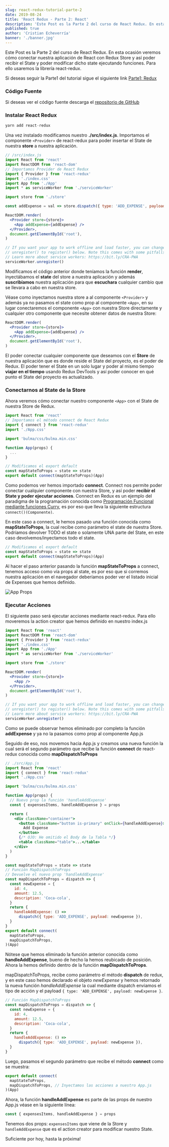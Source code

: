 ```yaml
---
slug: react-redux-tutorial-parte-2
date: 2019-08-24
title: 'React Redux - Parte 2: React'
description: 'Este Post es la Parte 2 del curso de React Redux. En esta ocasión veremos cómo conectar nuestra aplicación de React con Redux Store y así poder recibir el State y poder modificar dicho state ejecutando funciones. Para ello usaremos la librería react-redux.'
published: true
author: 'Cristian Echeverría'
banner: './banner.jpg'
---
```


Este Post es la Parte 2 del curso de React Redux. En esta ocasión veremos cómo conectar nuestra aplicación de React con Redux Store y así poder recibir el State y poder modificar dicho state ejecutando funciones. Para ello usaremos la librería react-redux.

Si deseas seguir la Parte1 del tutorial sigue el siguiente link [Parte1: Redux](https://cristianecheverria.com/react-redux-tutorial-parte-1)

### Código Fuente

Si deseas ver el código fuente descarga el [repositorio de GitHub](https://github.com/crisecheverria/react-redux-tutorial)

### Instalar React Redux

```js
yarn add react-redux
```

Una vez instalado modificamos nuestro **./src/index.js**. Importamos el componente `<Provider>` de react-redux para poder insertar el State de nuestra **store** a nuestra aplicación.

```jsx
// /src/index.js
import React from 'react'
import ReactDOM from 'react-dom'
// Importamos Provider de React Redux
import { Provider } from 'react-redux'
import './index.css'
import App from './App'
import * as serviceWorker from './serviceWorker'

import store from './store'

const addExpense = val => store.dispatch({ type: 'ADD_EXPENSE', payload: val })

ReactDOM.render(
  <Provider store={store}>
    <App addExpense={addExpense} />
  </Provider>,
  document.getElementById('root'),
)

// If you want your app to work offline and load faster, you can change
// unregister() to register() below. Note this comes with some pitfalls.
// Learn more about service workers: https://bit.ly/CRA-PWA
serviceWorker.unregister()
```

Modificamos el código anterior donde teníamos la función **render**, inyectábamos el **state** del store a nuestra aplicación y además **suscribíamos** nuestra aplicación para que **escuchara** cualquier cambio que se llevara a cabo en nuestra store.

Véase como inyectamos nuestra store a al componente `<Provider>` y además ya no pasamos el state como prop al componente `<App>`, en su lugar conectaremos el componente `<App>` con nuestra Store directamente y cualquier otro componente que necesite obtener datos de nuestra Store:

```jsx
ReactDOM.render(
  <Provider store={store}>
    <App addExpense={addExpense} />
  </Provider>,
  document.getElementById('root'),
)
```

El poder conectar cualquier componente que deseamos con el **Store** de nuestra aplicación que es donde reside el State del proyecto, es el poder de Redux. El poder tener el State en un solo lugar y poder al mismo tiempo **viajar en el tiempo** usando Redux DevTools y así poder conocer en qué punto el State del proyecto es actualizado.

### Conectarnos al State de la Store

Ahora veremos cómo conectar nuestro componente `<App>` con el State de nuestra Store de Redux.

```jsx
import React from 'react'
// Importamos el método connect de React Redux
import { connect } from 'react-redux'
import './App.css'

import 'bulma/css/bulma.min.css'

function App(props) {
  ...
}

// Modificamos el export default
const mapStateToProps = state => state
export default connect(mapStateToProps)(App)
```

Como podemos ver hemos importado **connect**. Connect nos permite poder conectar cualquier componente con nuestra Store, y así poder **recibir el State y poder ejecutar acciones**. Connect en Redux es un ejemplo del paradigma de la programación conocida como [Programación Funcional mediante funciones Curry](https://cristianecheverria.com/funciones-curry-programacion-funcional-javascript), es por eso que lleva la siguiente estructura `connect()(Componente)`.

En este caso a connect, le hemos pasado una función conocida como **mapStateToProps**, la cual recibe como parámetro el state de nuestra Store. Podríamos devolver TODO el state o solamente UNA parte del State, en este caso devolvemos/inyectamos todo el state.

```jsx
// Modificamos el export default
const mapStateToProps = state => state
export default connect(mapStateToProps)(App)
```

Al hacer el paso anterior pasando la función **mapStateToProps** a connect, tenemos acceso como vía props al state, es por eso que si corremos nuestra aplicación en el navegador deberíamos poder ver el listado inicial de Expenses que hemos definido.

![App Props](app-connect.png)

### Ejecutar Acciones

El siguiente paso será ejecutar acciones mediante react-redux. Para ello moveremos la action creator que hemos definido en nuestro index.js

```jsx
import React from 'react'
import ReactDOM from 'react-dom'
import { Provider } from 'react-redux'
import './index.css'
import App from './App'
import * as serviceWorker from './serviceWorker'

import store from './store'

ReactDOM.render(
  <Provider store={store}>
    <App />
  </Provider>,
  document.getElementById('root'),
)

// If you want your app to work offline and load faster, you can change
// unregister() to register() below. Note this comes with some pitfalls.
// Learn more about service workers: https://bit.ly/CRA-PWA
serviceWorker.unregister()
```

Como se puede observar hemos eliminado por completo la función **addExpense** y ya no la pasamos como prop al componente App.js

Seguido de eso, nos movemos hacia App.js y creamos una nueva función la cual será el segundo parámetro que recibe la función **connect** de react-redux conocida como **mapDispatchToProps**

```jsx
// ./src/App.js
import React from 'react'
import { connect } from 'react-redux'
import './App.css'

import 'bulma/css/bulma.min.css'

function App(props) {
  // Nuevo prop la función 'handleAddExpense'
  const { expensesItems, handleAddExpense } = props

  return (
    <div className="container">
      <button className="button is-primary" onClick={handleAddExpense}>
        Add Expense
      </button>
      {/* OJO: He omitido el Body de la Tabla */}
      <table className="table">...</table>
    </div>
  )
}

const mapStateToProps = state => state
// Función MapDispatchToProps
// Devuelve el nuevo prop 'handleAddExpense'
const mapDispatchToProps = dispatch => {
  const newExpense = {
    id: 4,
    amount: 12.5,
    description: 'Coca-cola',
  }
  return {
    handleAddExpense: () =>
      dispatch({ type: 'ADD_EXPENSE', payload: newExpense }),
  }
}
export default connect(
  mapStateToProps,
  mapDispatchToProps,
)(App)
```

Nótese que hemos eliminado la función anterior conocida como **handleAddExpense**, bueno de hecho la hemos reubicado de posición. Ahora la hemos definido dentro de la función **mapDispatchToProps**.

mapDispatchToProps, recibe como parámetro el método **dispatch** de redux, y en este caso hemos declarado el objeto _newExpense_ y hemos retornado la nueva función _handleAddExpense_ la cual mediante dispatch enviamos el tipo de acción y el payload `{ type: 'ADD_EXPENSE', payload: newExpense }`.

```jsx
// Función MapDispatchToProps
const mapDispatchToProps = dispatch => {
  const newExpense = {
    id: 4,
    amount: 12.5,
    description: 'Coca-cola',
  }
  return {
    handleAddExpense: () =>
      dispatch({ type: 'ADD_EXPENSE', payload: newExpense }),
  }
}
```

Luego, pasamos el segundo parámetro que recibe el método **connect** como se muestra:

```jsx
export default connect(
  mapStateToProps,
  mapDispatchToProps, // Inyectamos las acciones a nuestro App.js
)(App)
```

Ahora, la función **handleAddExpense** es parte de las props de nuestro App.js véase en la siguiente línea:

```jsx
const { expensesItems, handleAddExpense } = props
```

Tenemos dos props: `expensesItems` que viene de la Store y `handleAddExpense` que es el action creator para modificar nuestro State.

Suficiente por hoy, hasta la próxima!
